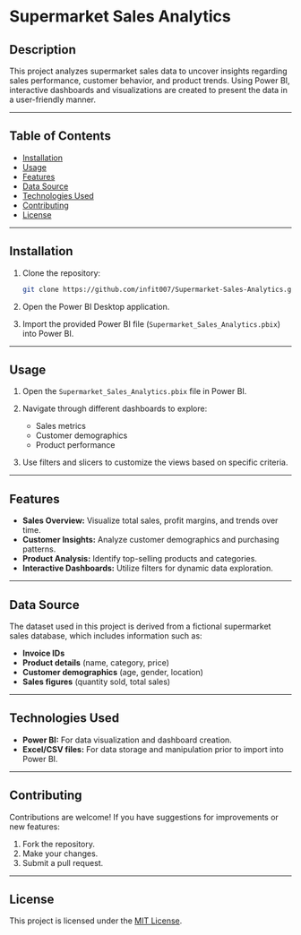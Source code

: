 # Supermarket Sales Analytics

## Description
This project analyzes supermarket sales data to uncover insights regarding sales performance, customer behavior, and product trends. Using Power BI, interactive dashboards and visualizations are created to present the data in a user-friendly manner.

---

## Table of Contents
- [Installation](#installation)
- [Usage](#usage)
- [Features](#features)
- [Data Source](#data-source)
- [Technologies Used](#technologies-used)
- [Contributing](#contributing)
- [License](#license)

---

## Installation

1. Clone the repository:
   ```bash
   git clone https://github.com/infit007/Supermarket-Sales-Analytics.git
   ```

2. Open the Power BI Desktop application.

3. Import the provided Power BI file (`Supermarket_Sales_Analytics.pbix`) into Power BI.

---

## Usage

1. Open the `Supermarket_Sales_Analytics.pbix` file in Power BI.

2. Navigate through different dashboards to explore:
   - Sales metrics
   - Customer demographics
   - Product performance

3. Use filters and slicers to customize the views based on specific criteria.

---

## Features

- **Sales Overview:** Visualize total sales, profit margins, and trends over time.
- **Customer Insights:** Analyze customer demographics and purchasing patterns.
- **Product Analysis:** Identify top-selling products and categories.
- **Interactive Dashboards:** Utilize filters for dynamic data exploration.

---

## Data Source

The dataset used in this project is derived from a fictional supermarket sales database, which includes information such as:

- **Invoice IDs**
- **Product details** (name, category, price)
- **Customer demographics** (age, gender, location)
- **Sales figures** (quantity sold, total sales)

---

## Technologies Used

- **Power BI:** For data visualization and dashboard creation.
- **Excel/CSV files:** For data storage and manipulation prior to import into Power BI.

---

## Contributing

Contributions are welcome! If you have suggestions for improvements or new features:

1. Fork the repository.
2. Make your changes.
3. Submit a pull request.

---

## License

This project is licensed under the [MIT License](LICENSE).
